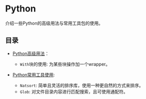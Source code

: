 # Python

介绍一些Python的高级用法与常用工具包的使用。

## 目录

- [Python高级用法](./advanced_usage.ipynb)：

  - `With`块的使用: 为某些块操作加一个wrapper。

- [Python常用工具使用](./tools_usage.ipynb):

  - `Natsort`: 简单且灵活的排序库，使用一种更自然的方式来排序。
  - `Glob`: 对文件目录内容进行匹配搜索，且可使用通配符。
